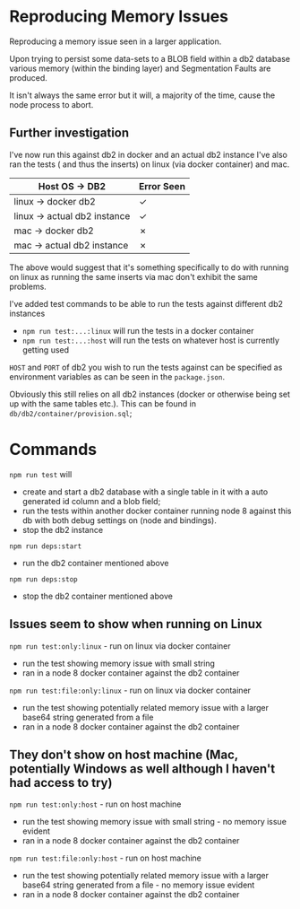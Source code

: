 # Reproducing Memory Issues

Reproducing a memory issue seen in a larger application.

Upon trying to persist some data-sets to a BLOB field within a db2 database various memory (within the binding layer) and Segmentation Faults are produced.

It isn't always the same error but it will, a majority of the time, cause the node process to abort.

## Further investigation
I've now run this against db2 in docker and an actual db2 instance
I've also ran the tests ( and thus the inserts) on linux (via docker container) and mac.

|Host OS -> DB2                   |Error Seen        |
|---------                        |-----------       |
|linux -> docker db2              |&#x2713;          |
|linux -> actual db2 instance     |&#x2713;          |
|mac -> docker db2                |&#x2717;          |
|mac -> actual db2  instance      |&#x2717;          |

The above would suggest that it's something specifically to do with running on linux as running the same inserts via mac don't exhibit the same problems.

I've added test commands to be able to run the tests against different db2 instances   
- `npm run test:...:linux` will run the tests in a docker container   
- `npm run test:...:host` will run the tests on whatever host is currently getting used

`HOST` and `PORT` of db2 you wish to run the tests against can be specified as environment variables as can be seen in the `package.json`.

Obviously this still relies on all db2 instances (docker or otherwise being set up with the same tables etc.). This can be found in `db/db2/container/provision.sql`;

# Commands

`npm run test` will
- create and start a db2 database with a single table in it with a auto generated id column and a blob field;
- run the tests within another docker container running node 8 against this db with both debug settings on (node and bindings).
- stop the db2 instance

`npm run deps:start`
- run the db2 container mentioned above

`npm run deps:stop`
- stop the db2 container mentioned above

## Issues seem to show when running on Linux

`npm run test:only:linux` - run on linux via docker container
- run the test showing memory issue with small string
- ran in a node 8 docker container against the db2 container

`npm run test:file:only:linux` - run on linux via docker container
- run the test showing potentially related memory issue with a larger base64 string generated from a file
- ran in a node 8 docker container against the db2 container

## They don't show on host machine (Mac, potentially Windows as well although I haven't had access to try)

`npm run test:only:host` - run on host machine
- run the test showing memory issue with small string - no memory issue evident
- ran in a node 8 docker container against the db2 container

`npm run test:file:only:host` - run on host machine
- run the test showing potentially related memory issue with a larger base64 string generated from a file - no memory issue evident
- ran in a node 8 docker container against the db2 container
